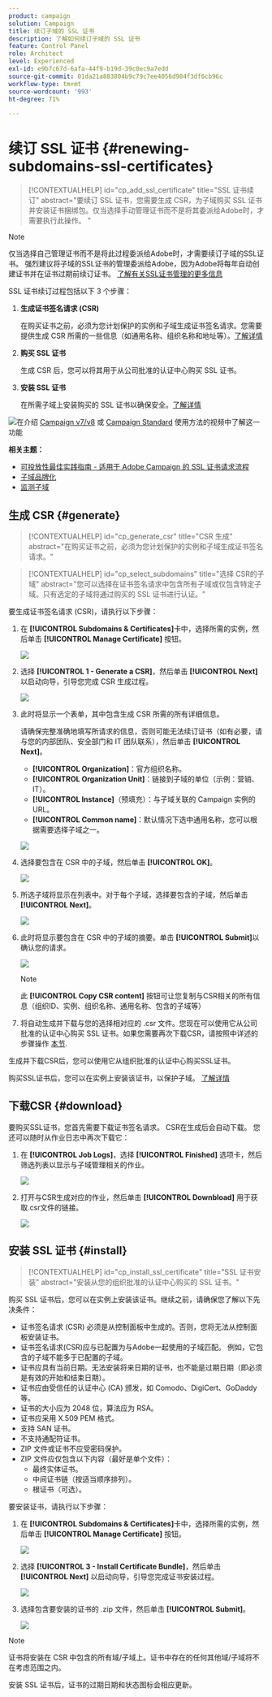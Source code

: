 ```yaml
---
product: campaign
solution: Campaign
title: 续订子域的 SSL 证书
description: 了解如何续订子域的 SSL 证书
feature: Control Panel
role: Architect
level: Experienced
exl-id: e9b7c67d-6afa-44f9-b19d-39c0ec9a7edd
source-git-commit: 01da21a883804b9c79c7ee4056d984f3df6cb96c
workflow-type: tm+mt
source-wordcount: '993'
ht-degree: 71%

---
```


# 续订 SSL 证书 {#renewing-subdomains-ssl-certificates}

>[!CONTEXTUALHELP]
>id="cp_add_ssl_certificate"
>title="SSL 证书续订"
>abstract="要续订 SSL 证书，您需要生成 CSR，为子域购买 SSL 证书并安装证书捆绑包。仅当选择手动管理证书而不是将其委派给Adobe时，才需要执行此操作。 "

>[!NOTE]
>
>仅当选择自己管理证书而不是将此过程委派给Adobe时，才需要续订子域的SSL证书。 强烈建议将子域的SSL证书的管理委派给Adobe，因为Adobe将每年自动创建证书并在证书过期前续订证书。 [了解有关SSL证书管理的更多信息](monitoring-ssl-certificates.md#management)

SSL 证书续订过程包括以下 3 个步骤：

1. **生成证书签名请求 (CSR)**

   在购买证书之前，必须为您计划保护的实例和子域生成证书签名请求。您需要提供生成 CSR 所需的一些信息（如通用名称、组织名称和地址等）。[了解详情](#generate)

1. **购买 SSL 证书**

   生成 CSR 后，您可以将其用于从公司批准的认证中心购买 SSL 证书。

1. **安装 SSL 证书**

   在所需子域上安装购买的 SSL 证书以确保安全。[了解详情](#install)

![](assets/do-not-localize/how-to-video.png)在介绍 [Campaign v7/v8](https://experienceleague.adobe.com/docs/campaign-classic-learn/control-panel/subdomains-and-certificates/adding-ssl-certificates.html?lang=zh-Hans#subdomains-and-certificates) 或 [Campaign Standard](https://experienceleague.adobe.com/docs/campaign-standard-learn/control-panel/subdomains-and-certificates/adding-ssl-certificates.html?lang=zh-Hans#adding-ssl-certificates) 使用方法的视频中了解这一功能

**相关主题：**

* [可投放性最佳实践指南 - 适用于 Adobe Campaign 的 SSL 证书请求流程](https://experienceleague.adobe.com/docs/deliverability-learn/deliverability-best-practice-guide/additional-resources/campaign/ac-ssl-certificate-request.html?lang=zh-Hans)
* [子域品牌化](../../subdomains-certificates/using/subdomains-branding.md)
* [监测子域](../../subdomains-certificates/using/monitoring-subdomains.md)

## 生成 CSR {#generate}

>[!CONTEXTUALHELP]
>id="cp_generate_csr"
>title="CSR 生成"
>abstract="在购买证书之前，必须为您计划保护的实例和子域生成证书签名请求。"

>[!CONTEXTUALHELP]
>id="cp_select_subdomains"
>title="选择 CSR的子域"
>abstract="您可以选择在证书签名请求中包含所有子域或仅包含特定子域。只有选定的子域将通过购买的 SSL 证书进行认证。"

要生成证书签名请求 (CSR)，请执行以下步骤：

1. 在 **[!UICONTROL Subdomains & Certificates]**&#x200B;卡中，选择所需的实例，然后单击 **[!UICONTROL Manage Certificate]** 按钮。

   ![](assets/renewal1.png)

1. 选择 **[!UICONTROL 1 - Generate a CSR]**，然后单击 **[!UICONTROL Next]** 以启动向导，引导您完成 CSR 生成过程。

   ![](assets/renewal2.png)

1. 此时将显示一个表单，其中包含生成 CSR 所需的所有详细信息。

   请确保完整准确地填写所请求的信息，否则可能无法续订证书（如有必要，请与您的内部团队、安全部门和 IT 团队联系），然后单击 **[!UICONTROL Next]**。

   * **[!UICONTROL Organization]**：官方组织名称。
   * **[!UICONTROL Organization Unit]**：链接到子域的单位（示例：营销、IT）。
   * **[!UICONTROL Instance]**（预填充）：与子域关联的 Campaign 实例的 URL。
   * **[!UICONTROL Common name]**：默认情况下选中通用名称，您可以根据需要选择子域之一。

   ![](assets/renewal3.png)

1. 选择要包含在 CSR 中的子域，然后单击 **[!UICONTROL OK]**。

   ![](assets/renewal4.png)

1. 所选子域将显示在列表中。对于每个子域，选择要包含的子域，然后单击 **[!UICONTROL Next]**。

   ![](assets/renewal5.png)

1. 此时将显示要包含在 CSR 中的子域的摘要。单击 **[!UICONTROL Submit]**&#x200B;以确认您的请求。

   ![](assets/renewal6.png)

   >[!NOTE]
   >
   >此 **[!UICONTROL Copy CSR content]** 按钮可让您复制与CSR相关的所有信息（组织ID、实例、组织名称、通用名称、包含的子域等）

1. 将自动生成并下载与您的选择相对应的 .csr 文件。您现在可以使用它从公司批准的认证中心购买 SSL 证书。如果您需要再次下载CSR，请按照中详述的步骤操作 [本节](#download).

生成并下载CSR后，您可以使用它从组织批准的认证中心购买SSL证书。

购买SSL证书后，您可以在实例上安装该证书，以保护子域。 [了解详情](#install)

## 下载CSR {#download}

要购买SSL证书，您首先需要下载证书签名请求。 CSR在生成后会自动下载。 您还可以随时从作业日志中再次下载它：

1. 在 **[!UICONTROL Job Logs]**，选择 **[!UICONTROL Finished]** 选项卡，然后筛选列表以显示与子域管理相关的作业。

   ![](assets/renewal-download.png)

1. 打开与CSR生成对应的作业，然后单击 **[!UICONTROL Downbload]** 用于获取.csr文件的链接。

   ![](assets/renewal-download-button.png)

## 安装 SSL 证书 {#install}

>[!CONTEXTUALHELP]
>id="cp_install_ssl_certificate"
>title="SSL 证书安装"
>abstract="安装从您的组织批准的认证中心购买的 SSL 证书。"

购买 SSL 证书后，您可以在实例上安装该证书。继续之前，请确保您了解以下先决条件：

* 证书签名请求 (CSR) 必须是从控制面板中生成的。否则，您将无法从控制面板安装证书。
* 证书签名请求(CSR)应与已配置为与Adobe一起使用的子域匹配。 例如，它包含的子域不能多于已配置的子域。
* 证书应具有当前日期。无法安装将来日期的证书，也不能是过期日期（即必须是有效的开始和结束日期）。
* 证书应由受信任的认证中心 (CA) 颁发，如 Comodo、DigiCert、GoDaddy 等。
* 证书的大小应为 2048 位，算法应为 RSA。
* 证书应采用 X.509 PEM 格式。
* 支持 SAN 证书。
* 不支持通配符证书。
* ZIP 文件或证书不应受密码保护。
* ZIP 文件应仅包含以下内容（最好是单个文件）：
   * 最终实体证书。
   * 中间证书链（按适当顺序排列）。
   * 根证书（可选）。

要安装证书，请执行以下步骤：

1. 在 **[!UICONTROL Subdomains & Certificates]**&#x200B;卡中，选择所需的实例，然后单击 **[!UICONTROL Manage Certificate]** 按钮。

   ![](assets/renewal1.png)

1. 选择 **[!UICONTROL 3 - Install Certificate Bundle]**，然后单击 **[!UICONTROL Next]** 以启动向导，引导您完成证书安装过程。

   ![](assets/install1.png)

1. 选择包含要安装的证书的 .zip 文件，然后单击 **[!UICONTROL Submit]**。

   ![](assets/install2.png)

>[!NOTE]
>
>证书将安装在 CSR 中包含的所有域/子域上。证书中存在的任何其他域/子域将不在考虑范围之内。

安装 SSL 证书后，证书的过期日期和状态图标会相应更新。
